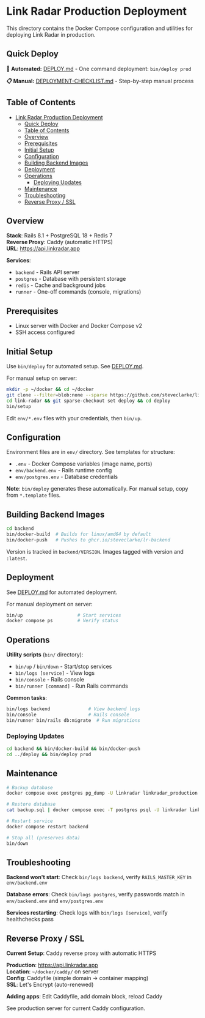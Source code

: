 # Link Radar Production Deployment

This directory contains the Docker Compose configuration and utilities for deploying Link Radar in production.

## Quick Deploy

**🚀 Automated:** [DEPLOY.md](./DEPLOY.md) - One command deployment: `bin/deploy prod`

**📋 Manual:** [DEPLOYMENT-CHECKLIST.md](./DEPLOYMENT-CHECKLIST.md) - Step-by-step manual process

## Table of Contents

- [Link Radar Production Deployment](#link-radar-production-deployment)
  - [Quick Deploy](#quick-deploy)
  - [Table of Contents](#table-of-contents)
  - [Overview](#overview)
  - [Prerequisites](#prerequisites)
  - [Initial Setup](#initial-setup)
  - [Configuration](#configuration)
  - [Building Backend Images](#building-backend-images)
  - [Deployment](#deployment)
  - [Operations](#operations)
    - [Deploying Updates](#deploying-updates)
  - [Maintenance](#maintenance)
  - [Troubleshooting](#troubleshooting)
  - [Reverse Proxy / SSL](#reverse-proxy--ssl)

## Overview

**Stack**: Rails 8.1 + PostgreSQL 18 + Redis 7  
**Reverse Proxy**: Caddy (automatic HTTPS)  
**URL**: https://api.linkradar.app

**Services**:
- `backend` - Rails API server
- `postgres` - Database with persistent storage
- `redis` - Cache and background jobs
- `runner` - One-off commands (console, migrations)

## Prerequisites

- Linux server with Docker and Docker Compose v2
- SSH access configured

## Initial Setup

Use `bin/deploy` for automated setup. See [DEPLOY.md](./DEPLOY.md).

For manual setup on server:

```bash
mkdir -p ~/docker && cd ~/docker
git clone --filter=blob:none --sparse https://github.com/steveclarke/link-radar.git
cd link-radar && git sparse-checkout set deploy && cd deploy
bin/setup
```

Edit `env/*.env` files with your credentials, then `bin/up`.

## Configuration

Environment files are in `env/` directory. See templates for structure:
- `.env` - Docker Compose variables (image name, ports)
- `env/backend.env` - Rails runtime config
- `env/postgres.env` - Database credentials

**Note**: `bin/deploy` generates these automatically. For manual setup, copy from `*.template` files.

## Building Backend Images

```bash
cd backend
bin/docker-build  # Builds for linux/amd64 by default
bin/docker-push   # Pushes to ghcr.io/steveclarke/lr-backend
```

Version is tracked in `backend/VERSION`. Images tagged with version and `:latest`.

## Deployment

See [DEPLOY.md](./DEPLOY.md) for automated deployment.

For manual deployment on server:
```bash
bin/up                    # Start services
docker compose ps         # Verify status
```

## Operations

**Utility scripts** (`bin/` directory):
- `bin/up` / `bin/down` - Start/stop services
- `bin/logs [service]` - View logs
- `bin/console` - Rails console
- `bin/runner [command]` - Run Rails commands

**Common tasks**:
```bash
bin/logs backend              # View backend logs
bin/console                   # Rails console
bin/runner bin/rails db:migrate  # Run migrations
```

### Deploying Updates

```bash
cd backend && bin/docker-build && bin/docker-push
cd ../deploy && bin/deploy prod
```

## Maintenance

```bash
# Backup database
docker compose exec postgres pg_dump -U linkradar linkradar_production > backup.sql

# Restore database
cat backup.sql | docker compose exec -T postgres psql -U linkradar linkradar_production

# Restart service
docker compose restart backend

# Stop all (preserves data)
bin/down
```

## Troubleshooting

**Backend won't start**: Check `bin/logs backend`, verify `RAILS_MASTER_KEY` in `env/backend.env`

**Database errors**: Check `bin/logs postgres`, verify passwords match in `env/backend.env` and `env/postgres.env`

**Services restarting**: Check logs with `bin/logs [service]`, verify healthchecks pass

## Reverse Proxy / SSL

**Current Setup**: Caddy reverse proxy with automatic HTTPS

**Production**: https://api.linkradar.app  
**Location**: `~/docker/caddy/` on server  
**Config**: Caddyfile (simple domain → container mapping)  
**SSL**: Let's Encrypt (auto-renewed)

**Adding apps**: Edit Caddyfile, add domain block, reload Caddy

See production server for current Caddy configuration.

